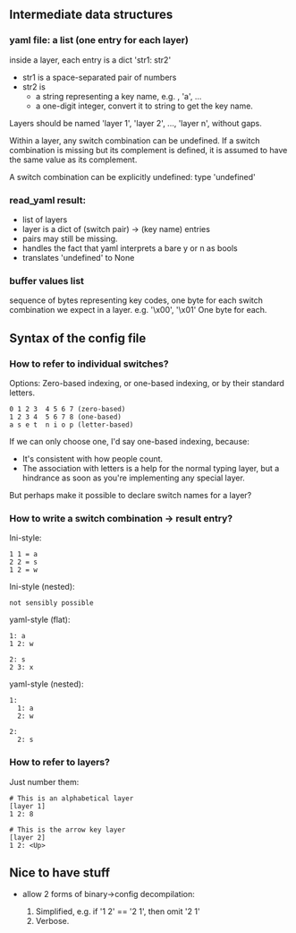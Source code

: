 ## Intermediate data structures

### yaml file: a list (one entry for each layer)

inside a layer, each entry is a dict 'str1: str2'
* str1 is a space-separated pair of numbers
* str2 is
    * a string representing a key name, e.g. <Up>, 'a', ...
    * a one-digit integer, convert it to string to get the key name.

Layers should be named 'layer 1', 'layer 2', ..., 'layer n', without
gaps.

Within a layer, any switch combination can be undefined. If a switch
combination is missing but its complement is defined, it is assumed to
have the same value as its complement.

A switch combination can be explicitly undefined: type 'undefined'


### read_yaml result:

* list of layers
* layer is a dict of (switch pair) -> (key name) entries
* pairs may still be missing.
* handles the fact that yaml interprets a bare y or n as bools
* translates 'undefined' to None


### buffer values list

sequence of bytes representing key codes, one byte for
each switch combination we expect in a layer.
e.g. '\x00', '\x01'
One byte for each.


## Syntax of the config file

### How to refer to individual switches?

Options: Zero-based indexing, or one-based indexing, or by their standard
letters.

    0 1 2 3  4 5 6 7 (zero-based)
    1 2 3 4  5 6 7 8 (one-based)
    a s e t  n i o p (letter-based)

If we can only choose one, I'd say one-based indexing, because:

* It's consistent with how people count.
* The association with letters is a help for the normal typing layer, but a
  hindrance as soon as you're implementing any special layer.

But perhaps make it possible to declare switch names for a layer?


### How to write a switch combination -> result entry?

Ini-style:

    1 1 = a
    2 2 = s
    1 2 = w

Ini-style (nested):

    not sensibly possible

yaml-style (flat):

    1: a
    1 2: w

    2: s
    2 3: x

yaml-style (nested):

    1:
      1: a
      2: w

    2:
      2: s
    

### How to refer to layers?

Just number them:

    # This is an alphabetical layer
    [layer 1]
    1 2: 8
    
    # This is the arrow key layer
    [layer 2]
    1 2: <Up>


## Nice to have stuff

* allow 2 forms of binary->config decompilation:

  1. Simplified, e.g. if '1 2' == '2 1', then omit '2 1'
  2. Verbose.
